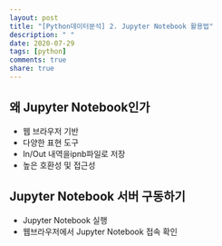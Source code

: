 ```yaml
---
layout: post
title: "[Python데이터분석] 2. Jupyter Notebook 활용법"
description: " "
date: 2020-07-29
tags: [python]
comments: true
share: true
---
```



## 왜 Jupyter Notebook인가

- 웹 브라우저 기반
- 다양한 표현 도구
- In/Out 내역을ipnb파일로 저장
- 높은 호환성 및 접근성

## Jupyter Notebook 서버 구동하기

- Jupyter Notebook 실행
- 웹브라우저에서 Jupyter Notebook 접속 확인
